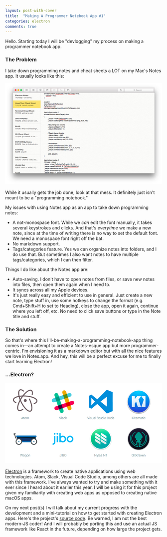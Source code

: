 ```yaml
---
layout: post-with-cover
title:  "Making A Programmer Notebook App #1"
categories: electron
comments: true
---
```


Hello. Starting today I will be "devlogging" my process on making a programmer notebook app.

### The Problem

I take down programming notes and cheat sheets a LOT on my Mac's Notes app. It usually looks like this:

![](/images/prog-notebook/1.png)

While it usually gets the job done, look at that mess. It definitely just isn't meant to be a "programming notebook."

My issues with using Notes app as an app to take down programming notes:

- A not-monospace font. While we _can_ edit the font manually, it takes several keystrokes and clicks. And that's _everytime_ we make a new note, since at the time of writing there is no way to set the default font. We need a monospace font right off the bat.
- No markdown support.
- Tags/categories feature. Yes we can organize notes into folders, and I do use that. But sometimes I also want notes to have multiple tags/categories, which I can then filter.

Things I do like about the Notes app are:

- Auto-saving. I don't have to open notes from files, or save new notes into files, then open them again when I need to.
- It syncs across all my Apple devices.
- It's just really easy and efficient to use in general. Just create a new note, type stuff in, use some hotkeys to change the format (e.g. Cmd+Shift+H to set to Heading), close the app, open it again, continue where you left off, etc. No need to click save buttons or type in the Note title and stuff.

### The Solution

So that's where this I'll-be-making-a-programming-notebook-app thing comes in—an attempt to create a Notes-esque app but more programmer-centric. I'm envisioning it as a markdown editor but with all the nice features we love in Notes.app. And hey, this will be a perfect excuse for me to finally start learning Electron!

### ...Electron?

![](/images/prog-notebook/2.png)

[Electron](http://electron.atom.io) is a framework to create native applications using web technologies. Atom, Slack, Visual Code Studio, among others are all made with this framework. I've always wanted to try and make something with it ever since I heard about it earlier this year. I will be using it for this project given my familiarity with creating web apps as opposed to creating native macOS apps.

On my next post(s) I will talk about my current progress with the development and a mini-tutorial on how to get started with creating Electron apps. Here's the project's [source code](https://github.com/AlfonzM/markdown-editor). Be warned, I am not the best modern-JS coder! And I will probably be porting this and use an actual JS framework like React in the future, depending on how large the project gets.